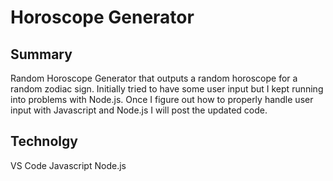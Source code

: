 

# Horoscope Generator

## Summary

Random Horoscope Generator that outputs a random horoscope for a random zodiac sign. Initially tried to have some user input but I kept running into problems with Node.js. Once I figure out how to properly handle user input with Javascript and Node.js I will post the updated code.

## Technolgy

VS Code
Javascript
Node.js

